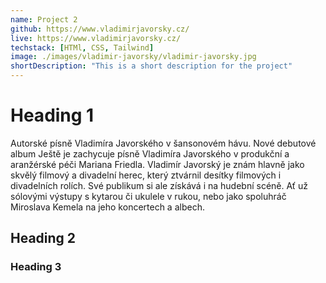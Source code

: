 ```yaml
---
name: Project 2
github: https://www.vladimirjavorsky.cz/
live: https://www.vladimirjavorsky.cz/
techstack: [HTMl, CSS, Tailwind]
image: ./images/vladimir-javorsky/vladimir-javorsky.jpg
shortDescription: "This is a short description for the project"
---
```

# Heading 1
Autorské písně Vladimíra Javorského v šansonovém hávu. Nové debutové album Ještě je zachycuje písně Vladimíra Javorského v produkční a aranžérské péči Mariana Friedla. Vladimír Javorský je znám hlavně jako skvělý filmový a divadelní herec, který ztvárnil desítky filmových i divadelních rolích. Své publikum si ale získává i na hudební scéně. Ať už sólovými výstupy s kytarou či ukulele v rukou, nebo jako spoluhráč Miroslava Kemela na jeho koncertech a albech.

## Heading 2

### Heading 3
